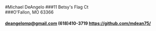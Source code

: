#Michael DeAngelo
###11 Betsy's Flag Ct  
###O'Fallon, MO 63366  
#### deangelomp@gmail.com (618)410-3719 https://github.com/mdean75/

